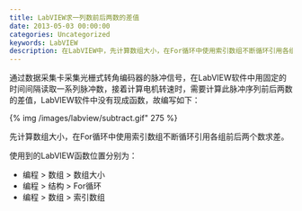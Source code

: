 ```yaml
---
title: LabVIEW求一列数前后两数的差值
date: 2013-05-03 00:00:00
categories: Uncategorized
keywords: LabVIEW
description: 在LabVIEW中，先计算数组大小，在For循环中使用索引数组不断循环引用各组前后两个数求差
---
```


通过数据采集卡采集光栅式转角编码器的脉冲信号，在LabVIEW软件中用固定的时间间隔读取一系列脉冲数，接着计算电机转速时，需要计算此脉冲序列前后两数的差值，LabVIEW软件中没有现成函数，故编写如下：

{% img /images/labview/subtract.gif" 275 %}

先计算数组大小，在For循环中使用索引数组不断循环引用各组前后两个数求差。

使用到的LabVIEW函数位置分别为：

- 编程 > 数组 > 数组大小
- 编程 > 结构 > For循环
- 编程 > 数组 > 索引数组
